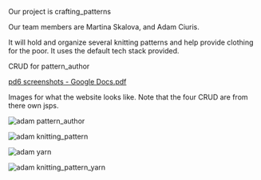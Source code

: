 Our project is crafting_patterns

Our team members are Martina Skalova, and Adam Ciuris.

It will hold and organize several knitting patterns and help provide clothing for the poor. It uses the default tech stack provided.

CRUD for pattern_author

[pd6 screenshots - Google Docs.pdf](https://github.com/CS480UIC/crafting_patterns/files/8258591/pd6.screenshots.-.Google.Docs.pdf)

Images for what the website looks like. Note that the four CRUD are from there own jsps.

![adam pattern_author](https://github.com/CS480UIC/crafting_patterns/tree/main/documentation/images/screen01.png?raw=true)

![adam knitting_pattern](https://github.com/CS480UIC/crafting_patterns/tree/main/documentation/images/screen02.png?raw=true)

![adam yarn](https://github.com/CS480UIC/crafting_patterns/tree/main/documentation/images/screen03.png?raw=true)

![adam knitting_pattern_yarn](https://github.com/CS480UIC/crafting_patterns/tree/main/documentation/images/screen04.png?raw=true)

































